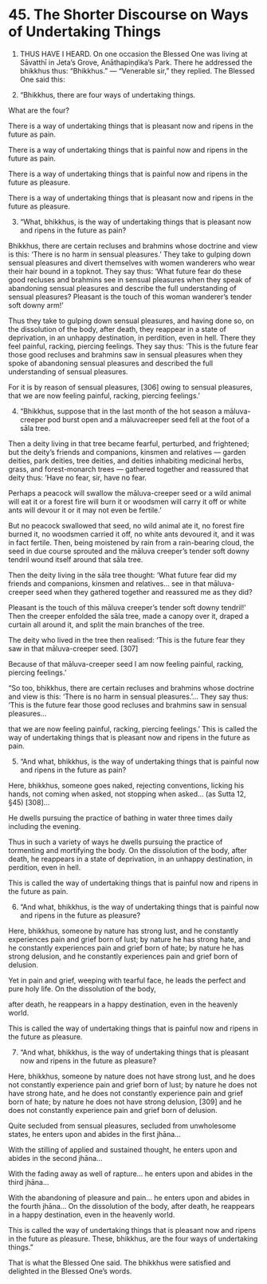 # 45. The Shorter Discourse on Ways of Undertaking Things

1. THUS HAVE I HEARD. On one occasion the Blessed
One was living at Sāvatthī in Jeta’s Grove, Anāthapiṇḍika’s
Park. There he addressed the bhikkhus thus: “Bhikkhus.” —
“Venerable sir,” they replied. The Blessed One said this:

2. “Bhikkhus, there are four ways of undertaking things.


What are the four?

There is a way of undertaking things that is pleasant now
and ripens in the future as pain.

There is a way of undertaking things that is painful now
and ripens in the future as pain.

There is a way of undertaking things that is painful now
and ripens in the future as pleasure.

There is a way of undertaking things that is pleasant now
and ripens in the future as pleasure.

3. “What, bhikkhus, is the way of undertaking things that
is pleasant now and ripens in the future as pain?

Bhikkhus, there are certain recluses and brahmins
whose doctrine and view is this: ‘There is no harm in sensual
pleasures.’ They take to gulping down sensual pleasures and
divert themselves with women wanderers who wear their hair
bound in a topknot. They say thus: ‘What future fear do these
good recluses and brahmins see in sensual pleasures when
they speak of abandoning sensual pleasures and describe the
full understanding of sensual pleasures? Pleasant is the touch
of this woman wanderer’s tender soft downy arm!’

Thus they take to gulping down sensual pleasures, and
having done so, on the dissolution of the body, after death, they
reappear in a state of deprivation, in an unhappy destination,
in perdition, even in hell. There they feel painful, racking,
piercing feelings. They say thus: ‘This is the future fear those
good recluses and brahmins saw in sensual pleasures when
they spoke of abandoning sensual pleasures and described
the full understanding of sensual pleasures.

For it is by reason of sensual pleasures, [306] owing to
sensual pleasures, that we are now feeling painful, racking,
piercing feelings.’


4. “Bhikkhus, suppose that in the last month of the hot
season a māluva-creeper pod burst open and a māluvacreeper seed fell at the foot of a sāla tree.

Then a deity living in that tree became fearful, perturbed,
and frightened; but the deity’s friends and companions,
kinsmen and relatives — garden deities, park deities, tree
deities, and deities inhabiting medicinal herbs, grass, and
forest-monarch trees — gathered together and reassured that
deity thus: ‘Have no fear, sir, have no fear.

Perhaps a peacock will swallow the māluva-creeper
seed or a wild animal will eat it or a forest fire will burn it or
woodsmen will carry it off or white ants will devour it or it may
not even be fertile.’

But no peacock swallowed that seed, no wild animal
ate it, no forest fire burned it, no woodsmen carried it off, no
white ants devoured it, and it was in fact fertile. Then, being
moistened by rain from a rain-bearing cloud, the seed in due
course sprouted and the māluva creeper’s tender soft downy
tendril wound itself around that sāla tree.

Then the deity living in the sāla tree thought: ‘What future
fear did my friends and companions, kinsmen and relatives…
see in that māluva-creeper seed when they gathered together
and reassured me as they did?

Pleasant is the touch of this māluva creeper’s tender soft
downy tendril!’ Then the creeper enfolded the sāla tree, made
a canopy over it, draped a curtain all around it, and split the
main branches of the tree.

The deity who lived in the tree then realised: ‘This is the
future fear they saw in that māluva-creeper seed. [307]

Because of that māluva-creeper seed I am now feeling
painful, racking, piercing feelings.’


“So too, bhikkhus, there are certain recluses and brahmins
whose doctrine and view is this: ‘There is no harm in sensual
pleasures.’… They say thus: ‘This is the future fear those good
recluses and brahmins saw in sensual pleasures…

that we are now feeling painful, racking, piercing feelings.’
This is called the way of undertaking things that is pleasant
now and ripens in the future as pain.

5. “And what, bhikkhus, is the way of undertaking things
that is painful now and ripens in the future as pain?

Here, bhikkhus, someone goes naked, rejecting
conventions, licking his hands, not coming when asked, not
stopping when asked… (as Sutta 12, §45) [308]…

He dwells pursuing the practice of bathing in water three
times daily including the evening.

Thus in such a variety of ways he dwells pursuing the
practice of tormenting and mortifying the body. On the
dissolution of the body, after death, he reappears in a state
of deprivation, in an unhappy destination, in perdition, even
in hell.

This is called the way of undertaking things that is painful
now and ripens in the future as pain.

6. “And what, bhikkhus, is the way of undertaking things
that is painful now and ripens in the future as pleasure?

Here, bhikkhus, someone by nature has strong lust, and
he constantly experiences pain and grief born of lust; by nature
he has strong hate, and he constantly experiences pain and
grief born of hate; by nature he has strong delusion, and he
constantly experiences pain and grief born of delusion.

Yet in pain and grief, weeping with tearful face, he leads
the perfect and pure holy life. On the dissolution of the body,


after death, he reappears in a happy destination, even in the
heavenly world.

This is called the way of undertaking things that is painful
now and ripens in the future as pleasure.

7. “And what, bhikkhus, is the way of undertaking things
that is pleasant now and ripens in the future as pleasure?

Here, bhikkhus, someone by nature does not have strong
lust, and he does not constantly experience pain and grief
born of lust; by nature he does not have strong hate, and he
does not constantly experience pain and grief born of hate; by
nature he does not have strong delusion, [309] and he does
not constantly experience pain and grief born of delusion.

Quite secluded from sensual pleasures, secluded from
unwholesome states, he enters upon and abides in the first
jhāna…

With the stilling of applied and sustained thought, he
enters upon and abides in the second jhāna…

With the fading away as well of rapture… he enters upon
and abides in the third jhāna…

With the abandoning of pleasure and pain… he enters
upon and abides in the fourth jhāna… On the dissolution of
the body, after death, he reappears in a happy destination,
even in the heavenly world.

This is called the way of undertaking things that is pleasant
now and ripens in the future as pleasure. These, bhikkhus,
are the four ways of undertaking things.”

That is what the Blessed One said. The bhikkhus were
satisfied and delighted in the Blessed One’s words.

